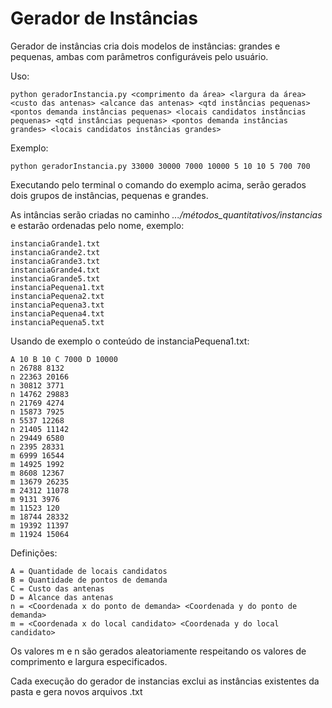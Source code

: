 # Gerador de Instâncias

Gerador de instâncias cria dois modelos de instâncias: grandes e pequenas, ambas com parâmetros configuráveis pelo usuário.

Uso: 

    python geradorInstancia.py <comprimento da área> <largura da área> <custo das antenas> <alcance das antenas> <qtd instâncias pequenas> <pontos demanda instâncias pequenas> <locais candidatos instâncias pequenas> <qtd instâncias pequenas> <pontos demanda instâncias grandes> <locais candidatos instâncias grandes>

Exemplo: 

    python geradorInstancia.py 33000 30000 7000 10000 5 10 10 5 700 700

Executando pelo terminal o comando do exemplo acima, serão gerados dois grupos de instâncias, pequenas e grandes.

As intâncias serão criadas no caminho *.../métodos_quantitativos/instancias* e estarão ordenadas pelo nome, exemplo:

    instanciaGrande1.txt
    instanciaGrande2.txt
    instanciaGrande3.txt
    instanciaGrande4.txt
    instanciaGrande5.txt
    instanciaPequena1.txt
    instanciaPequena2.txt
    instanciaPequena3.txt
    instanciaPequena4.txt
    instanciaPequena5.txt

Usando de exemplo o conteúdo de instanciaPequena1.txt:

    A 10 B 10 C 7000 D 10000
    n 26788 8132
    n 22363 20166
    n 30812 3771
    n 14762 29883
    n 21769 4274
    n 15873 7925
    n 5537 12268
    n 21405 11142
    n 29449 6580
    n 2395 28331
    m 6999 16544
    m 14925 1992
    m 8608 12367
    m 13679 26235
    m 24312 11078
    m 9131 3976
    m 11523 120
    m 18744 28332
    m 19392 11397
    m 11924 15064

Definições:
    
    A = Quantidade de locais candidatos
    B = Quantidade de pontos de demanda
    C = Custo das antenas
    D = Alcance das antenas
    n = <Coordenada x do ponto de demanda> <Coordenada y do ponto de demanda>
    m = <Coordenada x do local candidato> <Coordenada y do local candidato>

Os valores m e n são gerados aleatoriamente respeitando os valores de comprimento e largura especificados.

Cada execução do gerador de instancias exclui as instâncias existentes da pasta e gera novos arquivos .txt